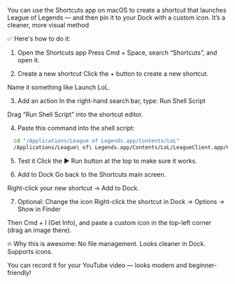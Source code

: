 You can use the Shortcuts app on macOS to create a shortcut that launches League of Legends — and then pin it to your Dock with a custom icon. It’s a cleaner, more visual method 

✅ Here's how to do it:

1. Open the Shortcuts app
  Press Cmd + Space, search “Shortcuts”, and open it.

2. Create a new shortcut
  Click the + button to create a new shortcut.
  
  Name it something like Launch LoL.

3. Add an action
  In the right-hand search bar, type: Run Shell Script
  
  Drag “Run Shell Script” into the shortcut editor.

4. Paste this command into the shell script:
```bash
  cd "/Applications/League of Legends.app/Contents/LoL"
  /Applications/League\ of\ Legends.app/Contents/LoL/LeagueClient.app/Contents/MacOS/LeagueClient
```
5. Test it
  Click the ▶️ Run button at the top to make sure it works.

6. Add to Dock
  Go back to the Shortcuts main screen.
  
  Right-click your new shortcut → Add to Dock.

7. Optional: Change the icon
  Right-click the shortcut in Dock → Options → Show in Finder
  
  Then Cmd + I (Get Info), and paste a custom icon in the top-left corner (drag an image there).

🔥 Why this is awesome:
  No file management.
  Looks cleaner in Dock.
  Supports icons.

You can record it for your YouTube video — looks modern and beginner-friendly!
